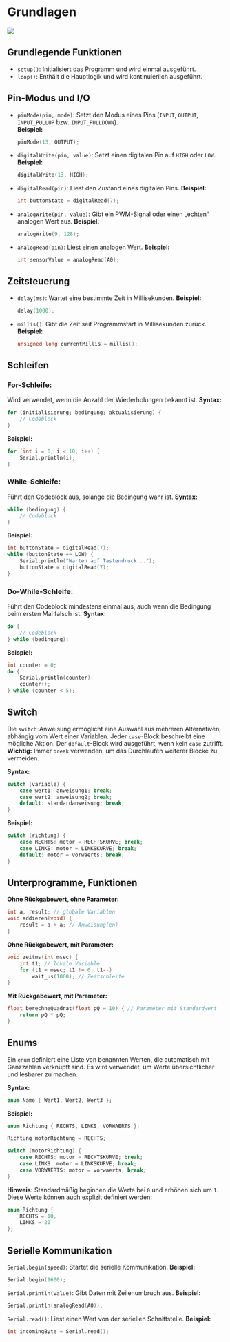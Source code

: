 # Grundlagen

<img src="/ITLernen/tutorial/MCU/Software/img/nucleo_darstellung.png">

## Grundlegende Funktionen

- `setup()`: Initialisiert das Programm und wird einmal ausgeführt.
- `loop()`: Enthält die Hauptlogik und wird kontinuierlich ausgeführt.

## Pin-Modus und I/O

- `pinMode(pin, mode)`: Setzt den Modus eines Pins (`INPUT`, `OUTPUT`, `INPUT_PULLUP` bzw. `INPUT_PULLDOWN`).  
  **Beispiel:**
  ```cpp
  pinMode(13, OUTPUT);
  ```

- `digitalWrite(pin, value)`: Setzt einen digitalen Pin auf `HIGH` oder `LOW`.
  **Beispiel:**
  ```cpp
  digitalWrite(13, HIGH);
  ```

- `digitalRead(pin)`: Liest den Zustand eines digitalen Pins.
  **Beispiel:**
  ```cpp
  int buttonState = digitalRead(7);
  ```

- `analogWrite(pin, value)`: Gibt ein PWM-Signal oder einen „echten“ analogen Wert aus.
  **Beispiel:**
  ```cpp
  analogWrite(9, 128);
  ```

- `analogRead(pin)`: Liest einen analogen Wert.
  **Beispiel:**
  ```cpp
  int sensorValue = analogRead(A0);
  ```

## Zeitsteuerung

- `delay(ms)`: Wartet eine bestimmte Zeit in Millisekunden.
  **Beispiel:**
  ```cpp
  delay(1000);
  ```

- `millis()`: Gibt die Zeit seit Programmstart in Millisekunden zurück.
  **Beispiel:**
  ```cpp
  unsigned long currentMillis = millis();
  ```

## Schleifen

### **For-Schleife**:
Wird verwendet, wenn die Anzahl der Wiederholungen bekannt ist.
  **Syntax:**
  ```cpp
  for (initialisierung; bedingung; aktualisierung) {
      // Codeblock
  }
  ```
  **Beispiel:**
  ```cpp
  for (int i = 0; i < 10; i++) {
      Serial.println(i);
  }
  ```

### **While-Schleife**: 
Führt den Codeblock aus, solange die Bedingung wahr ist.
  **Syntax:**
  ```cpp
  while (bedingung) {
      // Codeblock
  }
  ```
  **Beispiel:**
  ```cpp
  int buttonState = digitalRead(7);
  while (buttonState == LOW) {
      Serial.println("Warten auf Tastendruck...");
      buttonState = digitalRead(7);
  }
  ```

### **Do-While-Schleife**: 
Führt den Codeblock mindestens einmal aus, auch wenn die Bedingung beim ersten Mal falsch ist.
  **Syntax:**
  ```cpp
  do {
      // Codeblock
  } while (bedingung);
  ```
  **Beispiel:**
  ```cpp
  int counter = 0;
  do {
      Serial.println(counter);
      counter++;
  } while (counter < 5);
  ```

## Switch

Die `switch`-Anweisung ermöglicht eine Auswahl aus mehreren Alternativen, abhängig vom Wert einer Variablen. Jeder `case`-Block beschreibt eine mögliche Aktion. Der `default`-Block wird ausgeführt, wenn kein `case` zutrifft. **Wichtig:** Immer `break` verwenden, um das Durchlaufen weiterer Blöcke zu vermeiden.

**Syntax:**
```cpp
switch (variable) {
    case wert1: anweisung1; break;
    case wert2: anweisung2; break;
    default: standardanweisung; break;
}
```

**Beispiel:**
```cpp
switch (richtung) {
    case RECHTS: motor = RECHTSKURVE; break;
    case LINKS: motor = LINKSKURVE; break;
    default: motor = vorwaerts; break;
}
```

## Unterprogramme, Funktionen

**Ohne Rückgabewert, ohne Parameter:**
  ```cpp
  int a, result; // globale Variablen
  void addieren(void) {
      result = a + a; // Anweisung(en)
  }
  ```

**Ohne Rückgabewert, mit Parameter:**
  ```cpp
  void zeitms(int msec) {
      int t1; // lokale Variable
      for (t1 = msec; t1 != 0; t1--)
          wait_us(1000); // Zeitschleife
  }
  ```

**Mit Rückgabewert, mit Parameter:**
  ```cpp
  float berechneQuadrat(float pQ = 10) { // Parameter mit Standardwert
      return pQ * pQ;
  }
  ```

## Enums

Ein `enum` definiert eine Liste von benannten Werten, die automatisch mit Ganzzahlen verknüpft sind. Es wird verwendet, um Werte übersichtlicher und lesbarer zu machen.

**Syntax:**

```cpp
enum Name { Wert1, Wert2, Wert3 };
```

**Beispiel:**

```cpp
enum Richtung { RECHTS, LINKS, VORWAERTS };

Richtung motorRichtung = RECHTS;

switch (motorRichtung) {
    case RECHTS: motor = RECHTSKURVE; break;
    case LINKS: motor = LINKSKURVE; break;
    case VORWAERTS: motor = vorwaerts; break;
}
```

**Hinweis:** Standardmäßig beginnen die Werte bei `0` und erhöhen sich um `1`. Diese Werte können auch explizit definiert werden:

```cpp
enum Richtung {
    RECHTS = 10,
    LINKS = 20
};
```

## Serielle Kommunikation
`Serial.begin(speed)`: Startet die serielle Kommunikation.
  **Beispiel:**
  ```cpp
  Serial.begin(9600);
  ```

`Serial.println(value)`: Gibt Daten mit Zeilenumbruch aus.
  **Beispiel:**
  ```cpp
  Serial.println(analogRead(A0));
  ```

`Serial.read()`: Liest einen Wert von der seriellen Schnittstelle.
  **Beispiel:**
  ```cpp
  int incomingByte = Serial.read();
  ```


